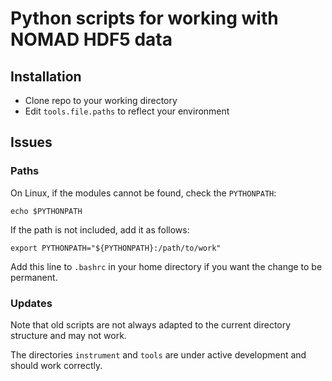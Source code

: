 # Python scripts for working with NOMAD HDF5 data

## Installation

* Clone repo to your working directory
* Edit `tools.file.paths` to reflect your environment

## Issues

### Paths

On Linux, if the modules cannot be found, check the `PYTHONPATH`:

`echo $PYTHONPATH`

If the path is not included, add it as follows:

`export PYTHONPATH="${PYTHONPATH}:/path/to/work"`


Add this line to `.bashrc` in your home directory if you want the change to be permanent.


### Updates

Note that old scripts are not always adapted to the current directory structure and may not work.

The directories `instrument` and `tools` are under active development and should work correctly.
